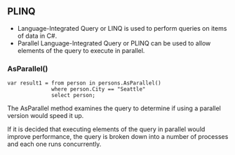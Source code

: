 ## PLINQ

- Language-Integrated Query or LINQ is used to perform queries on items of data in C#.
- Parallel Language-Integrated Query or PLINQ can be used to allow elements of the query to execute in parallel.

### AsParallel()
```
var result1 = from person in persons.AsParallel()
              where person.City == "Seattle"
              select person;
```

The AsParallel method examines the query to determine if using a parallel version would speed it up.

If it is decided that executing elements of the query in parallel would improve performance, the query is broken down into a number of processes and each one runs concurrently.

